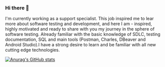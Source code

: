 ### Hi there 👋

I'm currently working as a support specialist. This job inspired me to lear more about software testing and development, and here I am - inspired, highly motivated and ready to share with you my journey in the sphere of software testing. Already familiar with the basic knowledge of SDLC, testing documentation, SQL and main tools (Postman, Charles, DBeaver and Android Studio).I have a strong desire to learn and be familiar with all new cutting edge technologies.

[![Anurag's GitHub stats](https://github-readme-stats.vercel.app/api?username=DaryaLyasovich)](https://github.com/anuraghazra/github-readme-stats)
